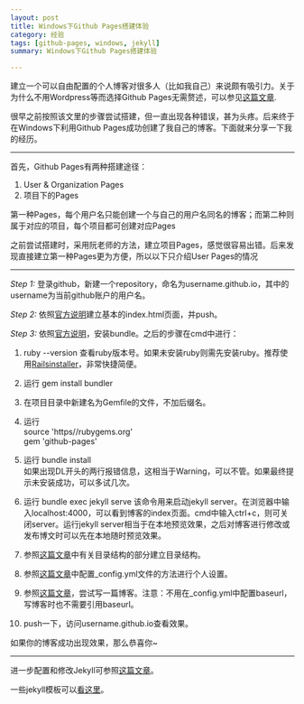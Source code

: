 ```yaml
---
layout: post
title: Windows下Github Pages搭建体验
category: 经验
tags: [github-pages, windows, jekyll]
summary: Windows下Github Pages搭建体验

---
```


建立一个可以自由配置的个人博客对很多人（比如我自己）来说颇有吸引力。关于为什么不用Wordpress等而选择Github Pages无需赘述，可以参见[这篇文章](http://www.ruanyifeng.com/blog/2012/08/blogging_with_jekyll.html).

很早之前按照该文里的步骤尝试搭建，但一直出现各种错误，甚为头疼。后来终于在Windows下利用Github Pages成功创建了我自己的博客。下面就来分享一下我的经历。

---

首先，Github Pages有两种搭建途径：

1. User & Organization Pages   
2. 项目下的Pages

第一种Pages，每个用户名只能创建一个与自己的用户名同名的博客；而第二种则属于对应的项目，每个项目都可创建对应Pages

之前尝试搭建时，采用阮老师的方法，建立项目Pages，感觉很容易出错。后来发现直接建立第一种Pages更为方便，所以以下只介绍User Pages的情况

---

*Step 1:* 登录github，新建一个repository，命名为username.github.io，其中的username为当前github账户的用户名。

*Step 2:* 依照[官方说明](https://pages.github.com/)建立基本的index.html页面，并push。

*Step 3:* 依照[官方说明](https://help.github.com/articles/using-jekyll-with-pages/)，安装bundle。之后的步骤在cmd中进行：

1. <span class="command"><span>ruby --version</span></span> 查看ruby版本号。如果未安装ruby则需先安装ruby。推荐使用[Railsinstaller](http://railsinstaller.org/en)，非常快捷简便。
2. 运行
   <span class="command"><span>gem install bundler</span></span>
   
3. 在项目目录中新建名为Gemfile的文件，不加后缀名。
4. 运行</br>
   <span class="command"><span>source 'https//rubygems.org'</span></span> </br>
   <span class="command"><span>gem 'github-pages'</span></span>
    
5. 运行
   <span class="command"><span>bundle install</span></span>  
如果出现DL开头的两行报错信息，这相当于Warning，可以不管。如果最终提示未安装成功，可以多试几次。
6. 运行
   <span class="command"><span>bundle exec jekyll serve</span></span> 
   该命令用来启动jekyll server。在浏览器中输入localhost:4000，可以看到博客的index页面。cmd中输入ctrl+c，则可关闭server。运行jekyll server相当于在本地预览效果，之后对博客进行修改或发布博文时可以先在本地随时预览效果。
   
7. 参照[这篇文章](http://justcoding.iteye.com/blog/1959737)中有关目录结构的部分建立目录结构。
8. 参照[这篇文章](http://www.cnblogs.com/purediy/archive/2013/03/07/2948892.html)中配置_config.yml文件的方法进行个人设置。
9. 参照[这篇文章](http://www.ruanyifeng.com/blog/2012/08/blogging_with_jekyll.html)，尝试写一篇博客。注意：不用在_config.yml中配置baseurl，写博客时也不需要引用baseurl。
10. push一下，访问username.github.io查看效果。

如果你的博客成功出现效果，那么恭喜你~

---

进一步配置和修改Jekyll可参照[这篇文章](http://blog.javachen.com/2013/08/31/my-jekyll-config/)。

一些jekyll模板可以[看这里](http://jekyllthemes.org/)。